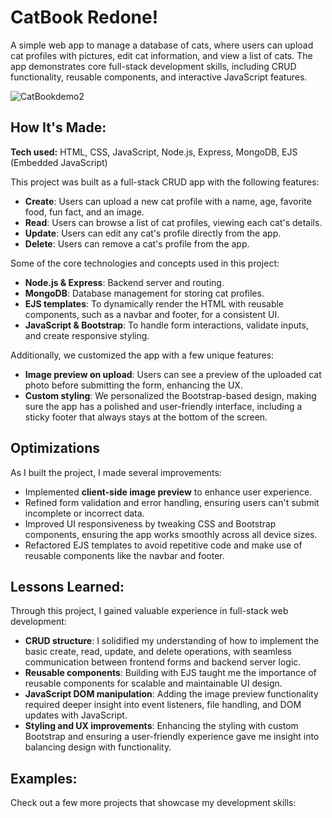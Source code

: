 # CatBook Redone! 
A simple web app to manage a database of cats, where users can upload cat profiles with pictures, edit cat information, and view a list of cats. The app demonstrates core full-stack development skills, including CRUD functionality, reusable components, and interactive JavaScript features.

![CatBookdemo2](https://github.com/user-attachments/assets/ff05cc1a-b52d-462f-a09c-97859a55f6f6)


## How It's Made:

**Tech used:** HTML, CSS, JavaScript, Node.js, Express, MongoDB, EJS (Embedded JavaScript)

This project was built as a full-stack CRUD app with the following features:

- **Create**: Users can upload a new cat profile with a name, age, favorite food, fun fact, and an image.
- **Read**: Users can browse a list of cat profiles, viewing each cat's details.
- **Update**: Users can edit any cat's profile directly from the app.
- **Delete**: Users can remove a cat's profile from the app.

Some of the core technologies and concepts used in this project:

- **Node.js & Express**: Backend server and routing.
- **MongoDB**: Database management for storing cat profiles.
- **EJS templates**: To dynamically render the HTML with reusable components, such as a navbar and footer, for a consistent UI.
- **JavaScript & Bootstrap**: To handle form interactions, validate inputs, and create responsive styling.
  
Additionally, we customized the app with a few unique features:

- **Image preview on upload**: Users can see a preview of the uploaded cat photo before submitting the form, enhancing the UX.
- **Custom styling**: We personalized the Bootstrap-based design, making sure the app has a polished and user-friendly interface, including a sticky footer that always stays at the bottom of the screen.

## Optimizations

As I built the project, I made several improvements:

- Implemented **client-side image preview** to enhance user experience.
- Refined form validation and error handling, ensuring users can't submit incomplete or incorrect data.
- Improved UI responsiveness by tweaking CSS and Bootstrap components, ensuring the app works smoothly across all device sizes.
- Refactored EJS templates to avoid repetitive code and make use of reusable components like the navbar and footer.

## Lessons Learned:

Through this project, I gained valuable experience in full-stack web development:

- **CRUD structure**: I solidified my understanding of how to implement the basic create, read, update, and delete operations, with seamless communication between frontend forms and backend server logic.
- **Reusable components**: Building with EJS taught me the importance of reusable components for scalable and maintainable UI design.
- **JavaScript DOM manipulation**: Adding the image preview functionality required deeper insight into event listeners, file handling, and DOM updates with JavaScript.
- **Styling and UX improvements**: Enhancing the styling with custom Bootstrap and ensuring a user-friendly experience gave me insight into balancing design with functionality.

## Examples:
Check out a few more projects that showcase my development skills:

